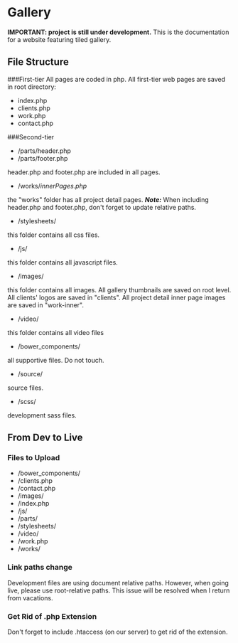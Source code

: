 # Gallery

**IMPORTANT: project is still under development.** This is the documentation for a website featuring tiled gallery. 

## File Structure
###First-tier
All pages are coded in php. All first-tier web pages are saved in root directory:

- index.php
- clients.php
- work.php
- contact.php

###Second-tier
- /parts/header.php
- /parts/footer.php

header.php and footer.php are included in all pages.

- /works/_innerPages.php_

the "works" folder has all project detail pages.
**_Note:_** When including header.php and footer.php, don't forget to update relative paths.

- /stylesheets/

this folder contains all css files.

- /js/

this folder contains all javascript files.

- /images/

this folder contains all images. All gallery thumbnails are saved on root level. All clients' logos are saved in "clients". All project detail inner page images are saved in "work-inner".

- /video/

this folder contains all video files

- /bower_components/

all supportive files. Do not touch.

- /source/

source files.

- /scss/

development sass files.

## From Dev to Live

### Files to Upload

- /bower_components/
- /clients.php
- /contact.php
- /images/
- /index.php
- /js/
- /parts/
- /stylesheets/
- /video/
- /work.php
- /works/

### Link paths change

Development files are using document relative paths. However, when going live, please use root-relative paths. This issue will be resolved when I return from vacations.

### Get Rid of .php Extension

Don't forget to include .htaccess (on our server) to get rid of the extension.

